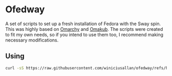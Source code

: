 # Ofedway

A set of scripts to set up a fresh installation of Fedora with the Sway spin. This was highly based on [Omarchy](https://github.com/basecamp/omarchy) and [Omakub](https://github.com/basecamp/omakub). The scripts were created to fit my own needs, so if you intend to use them too, I recommend making necessary modifications.

## Using
```bash
curl -sS https://raw.githubusercontent.com/winiciusallan/ofedway/refs/heads/main/boot.sh | bash
```
